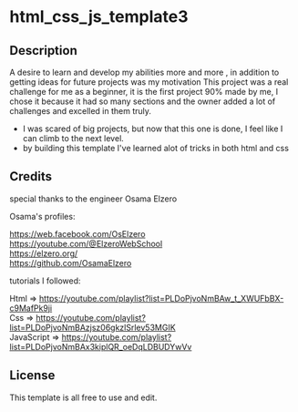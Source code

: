 # html_css_js_template3

## Description
  A desire to learn and develop my abilities more and more , in addition to getting ideas for future projects was my motivation 
  This project was a real challenge for me as a beginner, it is the first project 90% made by me, I chose it because it had so many sections and the owner added a lot of challenges and excelled in them truly. 
- I was scared of big projects, but now that this one is done, I feel like I can climb to the next level.
- by building this template I've learned alot of tricks in both html and css

## Credits

special thanks to the engineer Osama Elzero

Osama's profiles:

https://web.facebook.com/OsElzero<br />
https://youtube.com/@ElzeroWebSchool<br />
https://elzero.org/<br />
https://github.com/OsamaElzero<br />

tutorials I followed:

Html => https://youtube.com/playlist?list=PLDoPjvoNmBAw_t_XWUFbBX-c9MafPk9ji<br />
Css => https://youtube.com/playlist?list=PLDoPjvoNmBAzjsz06gkzlSrlev53MGIK<br />
JavaScript => https://youtube.com/playlist?list=PLDoPjvoNmBAx3kiplQR_oeDqLDBUDYwVv<br />

## License

This template is all free to use and edit.
